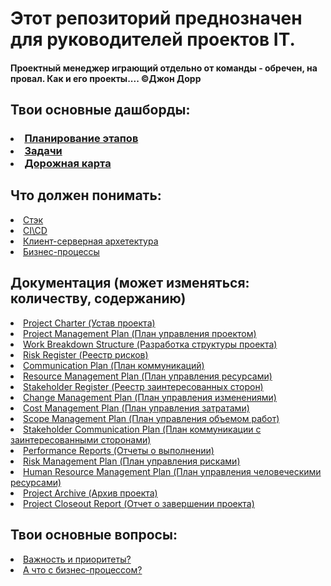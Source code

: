 <h1> Этот репозиторий преднозначен для руководителей проектов IT. </h1>
<h4> Проектный менеджер играющий отдельно от команды - обречен, на провал. Как и его проекты....
©Джон Дорр </h4>

<h2> Твои основные дашборды: </h2> 
<h3> 
    <li> <a class="link-1" href="https://clck.ru/382PaF ">Планирование этапов</a> </li>
    <li> <a class="link-2" href="https://clck.ru/382PsR">Задачи</a> </li>
    <li> <a class="link-3" href="https://clck.ru/382Qo3">Дорожная карта</a> </li>
</h3>

<h2> Что должен понимать: </h2> 
<li> <a class="link-4" href="https://clck.ru/382KNk">Стэк</a> </li>
<li> <a class="link-6" href="#">CI\CD</a> </li>
<li> <a class="link-7" href="#">Клиент-серверная архетектура</a> </li>
<li> <a class="link-7" href="#">Бизнес-процессы</a> </li>

<h2> Документация (может изменяться: количеству, содержанию) </h2> 
<li> <a class="link-6" href="https://clck.ru/382NPz">Project Charter (Устав проекта)</a> </li>
<li> <a class="link-7" href="https://clck.ru/382MwW">Project Management Plan (План управления проектом)</a> </li>
<li> <a class="link-6" href="https://clck.ru/382NPz">Work Breakdown Structure (Разработка структуры проекта)</a> </li>
<li> <a class="link-7" href="https://clck.ru/382MwW">Risk Register (Реестр рисков)</a> </li>
<li> <a class="link-6" href="https://clck.ru/382NPz">Communication Plan (План коммуникаций)</a> </li>
<li> <a class="link-7" href="https://clck.ru/382MwW">Resource Management Plan (План управления ресурсами)</a> </li>
<li> <a class="link-6" href="https://clck.ru/382NPz">Stakeholder Register (Реестр заинтересованных сторон)</a> </li>
<li> <a class="link-7" href="https://clck.ru/382MwW">Change Management Plan (План управления изменениями)</a> </li>
<li> <a class="link-6" href="https://clck.ru/382NPz">Cost Management Plan (План управления затратами)</a> </li>
<li> <a class="link-7" href="https://clck.ru/382MwW">Scope Management Plan (План управления объемом работ)</a> </li>
<li> <a class="link-6" href="https://clck.ru/382NPz">Stakeholder Communication Plan (План коммуникации с заинтересованными сторонами)</a> </li>
<li> <a class="link-7" href="https://clck.ru/382MwW">Performance Reports (Отчеты о выполнении)</a> </li>
<li> <a class="link-6" href="https://clck.ru/382NPz">Risk Management Plan (План управления рисками)</a> </li>
<li> <a class="link-7" href="https://clck.ru/382MwW">Human Resource Management Plan (План управления человеческими ресурсами)</a> </li>
<li> <a class="link-6" href="https://clck.ru/382NPz">Project Archive (Архив проекта)</a> </li>
<li> <a class="link-7" href="https://clck.ru/382MwW">Project Closeout Report (Отчет о завершении проекта)</a> </li>

<h2> Твои основные вопросы: </h2> 
<li> <a class="link-6" href="https://clck.ru/382NPz">Важность и приоритеты?</a> </li>
<li> <a class="link-7" href="https://clck.ru/382MwW">А что с бизнес-процессом?</a> </li>

